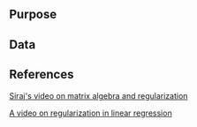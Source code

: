 ## Purpose

## Data

## References
[Siraj's video on matrix algebra and regularization](https://www.youtube.com/watch?v=s0Q3CojqRfM&t=1s)

[A video on regularization in linear regression](https://www.youtube.com/watch?v=sO4ZirJh9ds)

